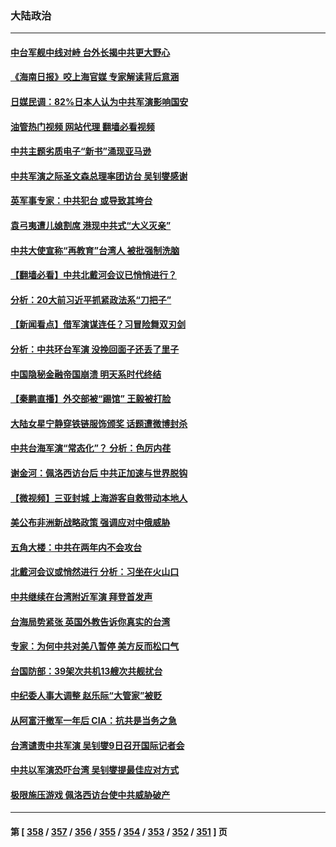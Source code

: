 ### 大陆政治
---
#### [中台军舰中线对峙 台外长揭中共更大野心](../../pages/ncid277/n13798740.md?08092045) 
#### [《海南日报》咬上海官媒 专家解读背后意涵](../../pages/ncid277/n13798639.md?08092045) 
#### [日媒民调：82%日本人认为中共军演影响国安](../../pages/ncid277/n13798629.md?08092045) 
#### [油管热门视频 网站代理 翻墙必看视频](http://209.222.30.114:81/youtube.html?08092045)
#### [中共主题劣质电子“新书”涌现亚马逊](../../pages/ncid277/n13798619.md?08092045) 
#### [中共军演之际圣文森总理率团访台 吴钊燮感谢](../../pages/ncid277/n13798559.md?08092045) 
#### [英军事专家：中共犯台 或导致其垮台](../../pages/ncid277/n13798430.md?08092045) 
#### [袁弓夷遭儿媳割席 港现中共式“大义灭亲”](../../pages/ncid277/n13798585.md?08092045) 
#### [中共大使宣称“再教育”台湾人 被批强制洗脑](../../pages/ncid277/n13798497.md?08092045) 
#### [【翻墙必看】中共北戴河会议已悄悄进行？](../../pages/ncid277/n13798536.md?08092045) 
#### [分析：20大前习近平抓紧政法系“刀把子”](../../pages/ncid277/n13798372.md?08092045) 
#### [【新闻看点】借军演谋连任？习冒险舞双刃剑](../../pages/ncid277/n13798415.md?08092045) 
#### [分析：中共环台军演 没挽回面子还丢了里子](../../pages/ncid277/n13798433.md?08092045) 
#### [中国隐秘金融帝国崩溃 明天系时代终结](../../pages/ncid277/n13798440.md?08092045) 
#### [【秦鹏直播】外交部被“踢馆” 王毅被打脸](../../pages/ncid277/n13798303.md?08092045) 
#### [大陆女星宁静穿铁链服饰颁奖 话题遭微博封杀](../../pages/ncid277/n13798375.md?08092045) 
#### [中共台海军演“常态化”？ 分析：色厉内荏](../../pages/ncid277/n13798313.md?08092045) 
#### [谢金河：佩洛西访台后 中共正加速与世界脱钩](../../pages/ncid277/n13798195.md?08092045) 
#### [【微视频】三亚封城 上海游客自救带动本地人](../../pages/ncid277/n13798298.md?08092045) 
#### [美公布非洲新战略政策 强调应对中俄威胁](../../pages/ncid277/n13798330.md?08092045) 
#### [五角大楼：中共在两年内不会攻台](../../pages/ncid277/n13798354.md?08092045) 
#### [北戴河会议或悄然进行 分析：习坐在火山口](../../pages/ncid277/n13798123.md?08092045) 
#### [中共继续在台湾附近军演 拜登首发声](../../pages/ncid277/n13798310.md?08092045) 
#### [台海局势紧张 英国外教告诉你真实的台湾](../../pages/ncid277/n13798341.md?08092045) 
#### [专家：为何中共对美八暂停 美方反而松口气](../../pages/ncid277/n13798323.md?08092045) 
#### [台国防部：39架次共机13艘次共舰扰台](../../pages/ncid277/n13798328.md?08092045) 
#### [中纪委人事大调整 赵乐际“大管家”被贬](../../pages/ncid277/n13798325.md?08092045) 
#### [从阿富汗撤军一年后 CIA：抗共是当务之急](../../pages/ncid277/n13798224.md?08092045) 
#### [台湾谴责中共军演 吴钊燮9日召开国际记者会](../../pages/ncid277/n13798300.md?08092045) 
#### [中共以军演恐吓台湾 吴钊燮提最佳应对方式](../../pages/ncid277/n13798312.md?08092045) 
#### [极限施压游戏 佩洛西访台使中共威胁破产](../../pages/ncid277/n13798285.md?08092045) 

---
#### 第 [ [358](./358.md?08092045) / [357](./357.md?08092045) / [356](./356.md?08092045) / [355](./355.md?08092045) / [354](./354.md?08092045) / [353](./353.md?08092045) / [352](./352.md?08092045) / [351](./351.md?08092045) ] 页
